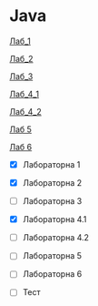 # Java
[Лаб_1](https://github.com/BlackCNP/Java/tree/main/Lab1)

[Лаб_2](https://github.com/BlackCNP/Java/tree/main/Lab2/Lab2)

[Лаб_3](https://github.com/BlackCNP/Java/tree/main/Lab_3)


[Лаб_4_1](https://github.com/BlackCNP/Java/tree/main/Lb_4_1)

[Лаб_4_2](https://github.com/BlackCNP/Java/tree/main/Lb_4_2)

[Лаб 5](https://github.com/BlackCNP/Java/tree/main/Lab_5)

[Лаб 6](https://github.com/BlackCNP/Java/tree/main/Lab_6)

- [x] Лабораторна 1
- [x] Лабораторна 2
- [ ] Лабораторна 3
- [x] Лабораторна 4.1
- [ ] Лабораторна 4.2
- [ ] Лабораторна 5
- [ ]  Лабораторна 6
- [ ] Тест 

